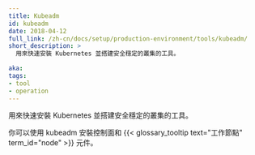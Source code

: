 ```yaml
---
title: Kubeadm
id: kubeadm
date: 2018-04-12
full_link: /zh-cn/docs/setup/production-environment/tools/kubeadm/
short_description: >
  用來快速安裝 Kubernetes 並搭建安全穩定的叢集的工具。

aka: 
tags:
- tool
- operation
---
```


<!--
title: Kubeadm
id: kubeadm
date: 2018-04-12
full_link: /docs/admin/kubeadm/
short_description: >
  A tool for quickly installing Kubernetes and setting up a secure cluster.

aka: 
tags:
- tool
- operation
-->

<!--
 A tool for quickly installing Kubernetes and setting up a secure cluster.
-->
用來快速安裝 Kubernetes 並搭建安全穩定的叢集的工具。

<!--more--> 

<!--
You can use kubeadm to install both the control plane and the {{< glossary_tooltip text="worker node" term_id="node" >}} components.
-->
你可以使用 kubeadm 安裝控制面和
{{< glossary_tooltip text="工作節點" term_id="node" >}}
元件。

